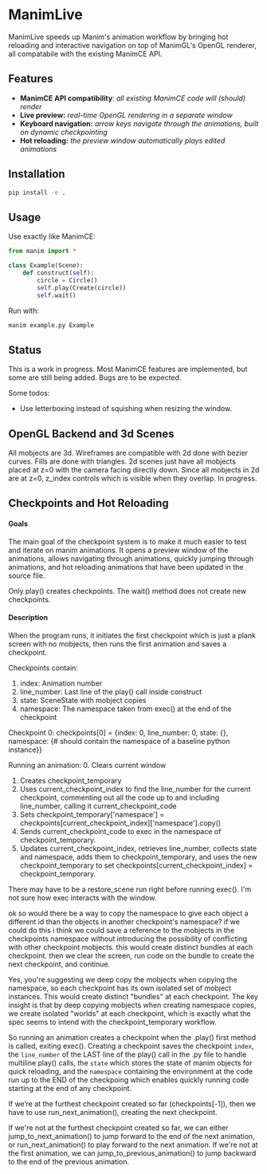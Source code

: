 # ManimLive

ManimLive speeds up Manim's animation workflow by bringing hot reloading and interactive navigation on top of ManimGL's OpenGL renderer, all compatabile with the existing ManimCE API. 

## Features

- **ManimCE API compatibility**: *all existing ManimCE code will (should) render*
- **Live preview:** *real-time OpenGL rendering in a separate window*
- **Keyboard navigation:** *arrow keys navigate through the animations, built on dynamic checkpointing*
- **Hot reloading:** *the preview window automatically plays edited animations*

## Installation

```bash
pip install -e .
```

## Usage

Use exactly like ManimCE:

```python
from manim import *

class Example(Scene):
    def construct(self):
        circle = Circle()
        self.play(Create(circle))
        self.wait()
```

Run with:
```bash
manim example.py Example
```

## Status

This is a work in progress. Most ManimCE features are implemented, but some are still being added. Bugs are to be expected. 

Some todos:

- Use letterboxing instead of squishing when resizing the window.

## OpenGL Backend and 3d Scenes

All mobjects are 3d. Wireframes are compatible with 2d done with bezier curves. Fills are done with triangles. 2d scenes just have all mobjects placed at z=0 with the camera facing directly down. Since all mobjects in 2d are at z=0, z_index controls which is visible when they overlap. In progress.

## Checkpoints and Hot Reloading

#### Goals

The main goal of the checkpoint system is to make it much easier to test and iterate on manim animations. It opens a preview window of the animations, allows navigating through animations, quickly jumping through animations, and hot reloading animations that have been updated in the source file. 

Only play() creates checkpoints. The wait() method does not create new checkpoints.

#### Description

When the program runs, it initiates the first checkpoint which is just a plank screen with no mobjects, then runs the first animation and saves a checkpoint.

Checkpoints contain: 
1. index: Animation number
2. line_number: Last line of the play() call inside construct
3. state: SceneState with mobject copies
4. namespace: The namespace taken from exec() at the end of the checkpoint

Checkpoint 0: checkpoints[0] = {index: 0, line_number: 0, state: {}, namespace: {# should contain the namespace of a baseline python instance}}

Running an animation:
0. Clears current window
1. Creates checkpoint_temporary
2. Uses current_checkpoint_index to find the line_number for the current checkpoint, commenting out all the code up to and including line_number, calling it current_checkpoint_code
3. Sets checkpoint_temporary['namespace'] = checkpoints[current_checkpoint_index]['namespace'].copy()
4. Sends current_checkpoint_code to exec in the namespace of checkpoint_temporary.
5. Updates current_checkpoint_index, retrieves line_number, collects state and namespace, adds them to checkpoint_temporary, and uses the new checkpoint_temporary to set checkpoints[current_checkpoint_index] = checkpoint_temporary. 

There may have to be a restore_scene run right before running exec(). I'm not sure how exec interacts with the window. 



ok so would there be a way to copy the namespace to give each object a different id than the objects in another checkpoint's namespace? 
if we could do this i think we could save a reference to the mobjects in the checkpoints namespace without introducing the possibility of conflicting with other checkpoint mobjects. 
this would create distinct bundles at each checkpoint. 
then we clear the screen, run code on the bundle to create the next checkpoint, and continue.

Yes, you're suggesting we deep copy the mobjects when copying the namespace, so each checkpoint has its own isolated set of mobject instances. This would create distinct "bundles" at each checkpoint. The key insight is that by deep copying mobjects when creating namespace copies, we create isolated "worlds" at each checkpoint, which is exactly what the spec seems to intend with the checkpoint_temporary workflow.



So running an animation creates a checkpoint when the .play() first method is called, exiting exec(). Creating a checkpoint saves the checkpoint `index`, the `line_number` of the LAST line of the play() call in the .py file to handle multiline play() calls, the `state` which stores the state of manim objects for quick reloading, and the `namespace` containing the environment at the code run up to the END of the checkpoing which enables quickly running code starting at the end of any checkpoint. 

If we’re at the furthest checkpoint created so far (checkpoints[-1]), then we have to use run_next_animation(), creating the next checkpoint.

If we're not at the furthest checkpoint created so far, we can either jump_to_next_animation() to jump forward to the end of the next animation, or run_next_animation() to play forward to the next animation. If we're not at the first animation, we can jump_to_previous_animation() to jump backward to the end of the previous animation.